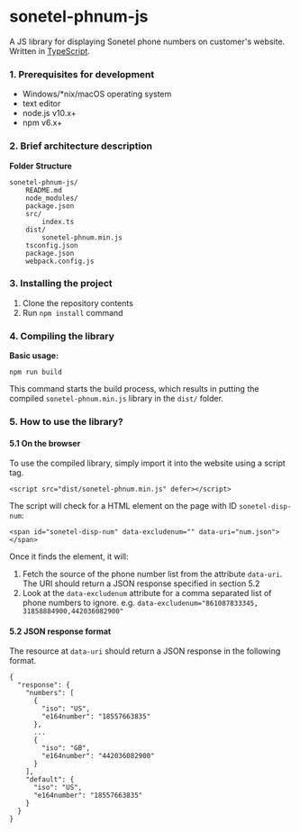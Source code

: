 # sonetel-phnum-js

A JS library for displaying Sonetel phone numbers on customer's website. Written in [TypeScript](https://www.typescriptlang.org/).

### 1. Prerequisites for development

- Windows/*nix/macOS operating system
- text editor
- node.js v10.x+
- npm v6.x+

### 2. Brief architecture description

**Folder Structure**

```
sonetel-phnum-js/
    README.md
    node_modules/
    package.json
    src/
        index.ts
    dist/
        sonetel-phnum.min.js
    tsconfig.json
    package.json
    webpack.config.js
```

### 3. Installing the project

1. Clone the repository contents
2. Run `npm install` command

### 4. Compiling the library

**Basic usage:**
```
npm run build
```

This command starts the build process, which results in putting the compiled `sonetel-phnum.min.js` library in the `dist/` folder.

### 5. How to use the library?

#### 5.1 On the browser

To use the compiled library, simply import it into the website using a script tag.

```
<script src="dist/sonetel-phnum.min.js" defer></script>
```

The script will check for a HTML element on the page with ID ```sonetel-disp-num```:
```
<span id="sonetel-disp-num" data-excludenum="" data-uri="num.json"></span>
```

Once it finds the element, it will:

1. Fetch the source of the phone number list from the attribute ```data-uri```. The URI should return a JSON response specified in section 5.2
2. Look at the ```data-excludenum``` attribute for a comma separated list of phone numbers to ignore. e.g. ```data-excludenum="861087833345, 31858884900,442036082900"```

#### 5.2 JSON response format

The resource at ```data-uri``` should return a JSON response in the following format.

```
{
  "response": {
    "numbers": [
      {
        "iso": "US",
        "e164number": "18557663835"
      },
      ...
      {
        "iso": "GB",
        "e164number": "442036082900"
      }
    ],
    "default": {
      "iso": "US",
      "e164number": "18557663835"
    }
  }
}
```